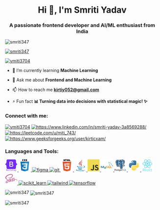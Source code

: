 <h1 align="center">Hi 👋, I'm Smriti Yadav</h1>
<h3 align="center">A passionate frontend developer and AI/ML enthusiast from India</h3>
<!-- <img align="right" alt="Coding" width="400" src="https://i.pinimg.com/736x/7a/87/81/7a8781168fde99a52044ab01c6968599.jpg"> -->

<p align="left"> <img src="https://komarev.com/ghpvc/?username=smriti347&label=Profile%20views&color=0e75b6&style=flat" alt="smriti347" /> </p>

<p align="left"> <a href="https://github.com/ryo-ma/github-profile-trophy"><img src="https://github-profile-trophy.vercel.app/?username=smriti347" alt="smriti347" /></a> </p>

<p align="left"> <a href="https://twitter.com/ymiti3704" target="blank"><img src="https://img.shields.io/twitter/follow/ymiti3704?logo=twitter&style=for-the-badge" alt="ymiti3704" /></a> </p>

- 🌱 I’m currently learning **Machine Learning**

- 💬 Ask me about **Frontend and Machine Learning**

- 📫 How to reach me **kirtiy052@gmail.com**

- ⚡ Fun fact **📊 Turning data into decisions with statistical magic! ✨**

<h3 align="left">Connect with me:</h3>
<p align="left">
<a href="https://twitter.com/ymiti3704" target="blank"><img align="center" src="https://raw.githubusercontent.com/rahuldkjain/github-profile-readme-generator/master/src/images/icons/Social/twitter.svg" alt="ymiti3704" height="30" width="40" /></a>
<a href="https://linkedin.com/in/https://www.linkedin.com/in/smriti-yadav-3a8569288/" target="blank"><img align="center" src="https://raw.githubusercontent.com/rahuldkjain/github-profile-readme-generator/master/src/images/icons/Social/linked-in-alt.svg" alt="https://www.linkedin.com/in/smriti-yadav-3a8569288/" height="30" width="40" /></a>
<a href="https://www.leetcode.com/https://leetcode.com/u/miti_743/" target="blank"><img align="center" src="https://raw.githubusercontent.com/rahuldkjain/github-profile-readme-generator/master/src/images/icons/Social/leet-code.svg" alt="https://leetcode.com/u/miti_743/" height="30" width="40" /></a>
<a href="https://auth.geeksforgeeks.org/user/https://www.geeksforgeeks.org/user/kirticxam/" target="blank"><img align="center" src="https://raw.githubusercontent.com/rahuldkjain/github-profile-readme-generator/master/src/images/icons/Social/geeks-for-geeks.svg" alt="https://www.geeksforgeeks.org/user/kirticxam/" height="30" width="40" /></a>
</p>

<h3 align="left">Languages and Tools:</h3>
<p align="left"> <a href="https://getbootstrap.com" target="_blank" rel="noreferrer"> <img src="https://raw.githubusercontent.com/devicons/devicon/master/icons/bootstrap/bootstrap-plain-wordmark.svg" alt="bootstrap" width="40" height="40"/> </a> <a href="https://www.w3schools.com/css/" target="_blank" rel="noreferrer"> <img src="https://raw.githubusercontent.com/devicons/devicon/master/icons/css3/css3-original-wordmark.svg" alt="css3" width="40" height="40"/> </a> <a href="https://www.figma.com/" target="_blank" rel="noreferrer"> <img src="https://www.vectorlogo.zone/logos/figma/figma-icon.svg" alt="figma" width="40" height="40"/> </a> <a href="https://git-scm.com/" target="_blank" rel="noreferrer"> <img src="https://www.vectorlogo.zone/logos/git-scm/git-scm-icon.svg" alt="git" width="40" height="40"/> </a> <a href="https://www.w3.org/html/" target="_blank" rel="noreferrer"> <img src="https://raw.githubusercontent.com/devicons/devicon/master/icons/html5/html5-original-wordmark.svg" alt="html5" width="40" height="40"/> </a> <a href="https://www.java.com" target="_blank" rel="noreferrer"> <img src="https://raw.githubusercontent.com/devicons/devicon/master/icons/java/java-original.svg" alt="java" width="40" height="40"/> </a> <a href="https://developer.mozilla.org/en-US/docs/Web/JavaScript" target="_blank" rel="noreferrer"> <img src="https://raw.githubusercontent.com/devicons/devicon/master/icons/javascript/javascript-original.svg" alt="javascript" width="40" height="40"/> </a> <a href="https://www.mysql.com/" target="_blank" rel="noreferrer"> <img src="https://raw.githubusercontent.com/devicons/devicon/master/icons/mysql/mysql-original-wordmark.svg" alt="mysql" width="40" height="40"/> </a> <a href="https://www.postgresql.org" target="_blank" rel="noreferrer"> <img src="https://raw.githubusercontent.com/devicons/devicon/master/icons/postgresql/postgresql-original-wordmark.svg" alt="postgresql" width="40" height="40"/> </a> <a href="https://www.python.org" target="_blank" rel="noreferrer"> <img src="https://raw.githubusercontent.com/devicons/devicon/master/icons/python/python-original.svg" alt="python" width="40" height="40"/> </a> <a href="https://reactjs.org/" target="_blank" rel="noreferrer"> <img src="https://raw.githubusercontent.com/devicons/devicon/master/icons/react/react-original-wordmark.svg" alt="react" width="40" height="40"/> </a> <a href="https://sass-lang.com" target="_blank" rel="noreferrer"> <img src="https://raw.githubusercontent.com/devicons/devicon/master/icons/sass/sass-original.svg" alt="sass" width="40" height="40"/> </a> <a href="https://scikit-learn.org/" target="_blank" rel="noreferrer"> <img src="https://upload.wikimedia.org/wikipedia/commons/0/05/Scikit_learn_logo_small.svg" alt="scikit_learn" width="40" height="40"/> </a> <a href="https://tailwindcss.com/" target="_blank" rel="noreferrer"> <img src="https://www.vectorlogo.zone/logos/tailwindcss/tailwindcss-icon.svg" alt="tailwind" width="40" height="40"/> </a> <a href="https://www.tensorflow.org" target="_blank" rel="noreferrer"> <img src="https://www.vectorlogo.zone/logos/tensorflow/tensorflow-icon.svg" alt="tensorflow" width="40" height="40"/> </a> </p>

<p><img align="left" src="https://github-readme-stats.vercel.app/api/top-langs?username=smriti347&show_icons=true&locale=en&layout=compact" alt="smriti347" /></p>

<p>&nbsp;<img align="center" src="https://github-readme-stats.vercel.app/api?username=smriti347&show_icons=true&locale=en" alt="smriti347" /></p>

<p><img align="center" src="https://github-readme-streak-stats.herokuapp.com/?user=smriti347&" alt="smriti347" /></p>

